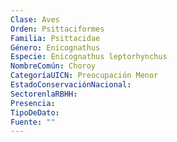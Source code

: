 ```yaml
---
Clase: Aves
Orden: Psittaciformes
Familia: Psittacidae
Género: Enicognathus
Especie: Enicognathus leptorhynchus
NombreComún: Choroy
CategoríaUICN: Preocupación Menor
EstadoConservaciónNacional: 
SectorenlaRBHH: 
Presencia: 
TipoDeDato: 
Fuente: ""
---
```

